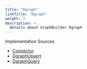 ```yaml
---
title: "Dgraph"
linkTitle: "Dgraph"
weight: 3
description: >
  details about GraphBuilder Dgraph
---
```


Implementation Sources

* [Connector](https://github.com/TIBCOSoftware/labs-graphbuilder-contrib/tree/master/dgraph/connector/dgraph/)
* [DgraphUpsert](https://github.com/TIBCOSoftware/labs-graphbuilder-contrib/tree/master/dgraph/activity/dgraphupsert/)
* [DgraphQuery](https://github.com/TIBCOSoftware/labs-graphbuilder-contrib/tree/master/dgraph/activity/dgraphquery/)
